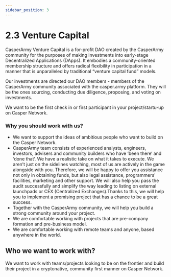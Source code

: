 ```yaml
---
sidebar_position: 3
---
```


# 2.3 Venture Capital

CasperArmy Venture Capital is a for-profit DAO created by the CasperArmy community for the purposes of making investments into early-stage Decentralized Applications (DApps). It embodies a community-oriented membership structure and offers radical flexibility in participation in a manner that is unparalleled by traditional “venture capital fund” models.

Our investments are directed our DAO members - members of the CasperArmy community associated with the casper.army platform. They will be the ones sourcing, conducting due diligence, proposing, and voting on investments.

We want to be the first check in or first participant in your project/startu-up on Casper Network.

### Why you should work with us?

- We want to support the ideas of ambitious people who want to build on the Casper Network.
- CasperArmy team consists of experienced analysts, engineers, investors, advisers and community builders who have ‘been there‘ and ‘done that‘. We have a realistic take on what it takes to execute. We aren’t just on the sidelines watching, most of us are actively in the game alongside with you. Therefore, we will be happy to offer you assistance not only in obtaining funds, but also legal assistance, programmers' facilities, marketing and other support. We will also help you pass the audit successfully and simplify the way leading to listing on external launchpads or CEX (Centralized Exchanges).Thanks to this, we will help you to implement a promising project that has a chance to be a great success.
- Together with the CasperArmy community, we will help you build a strong community around your project.
- We are comfortable working with projects that are pre-company formation and pre-business model.
- We are comfortable working with remote teams and anyone, based anywhere in the world.

## Who we want to work with?

We want to work with teams/projects looking to be on the frontier and build their project in a cryptonative, community first manner on Casper Network.
